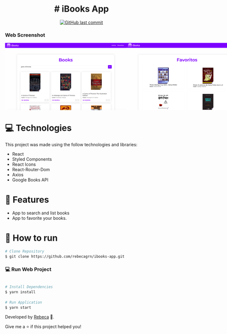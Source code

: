 <h1 align="center">
   # iBooks App
</h1>

<p align="center">
  <a href="https://github.com/rebecagrn/ibooks-app/commits/master">
    <img alt="GitHub last commit" src="https://img.shields.io/github/last-commit/rebecagrn/ibooks-app?color=774DD6">
  </a>
</p>

### Web Screenshot

<div style="display: flex; flex-direction: 'row'; align-items: 'center';">
   <img src="src/assets/img/screenshot-main.png" width="400px">
   <img src="src/assets/img/screenshot-fav.png" width="400px">
</div>

# :computer: Technologies

This project was made using the follow technologies and libraries:

<ul>
  <li>React</li>
  <li>Styled Components</li>
  <li>React Icons</li>
  <li>React-Router-Dom</li>
  <li>Axios</li>
  <li>Google Books API</li>
</ul>

# :rocket: Features

- App to search and list books
- App to favorite your books.

# :construction_worker: How to run

```bash
# Clone Repository
$ git clone https://github.com/rebecagrn/ibooks-app.git
```

### 💻 Run Web Project

```bash

# Install Dependencies
$ yarn install

# Run Application
$ yarn start
```

Developed by [Rebeca](https://rebecadeveloper.netlify.app/) 🚀.

Give me a ⭐️ if this project helped you!
